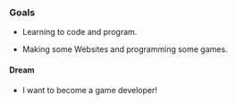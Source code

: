 ### Goals
* Learning to code and program.

* Making some Websites and programming some games.

#### Dream

- I want to become a game developer!
